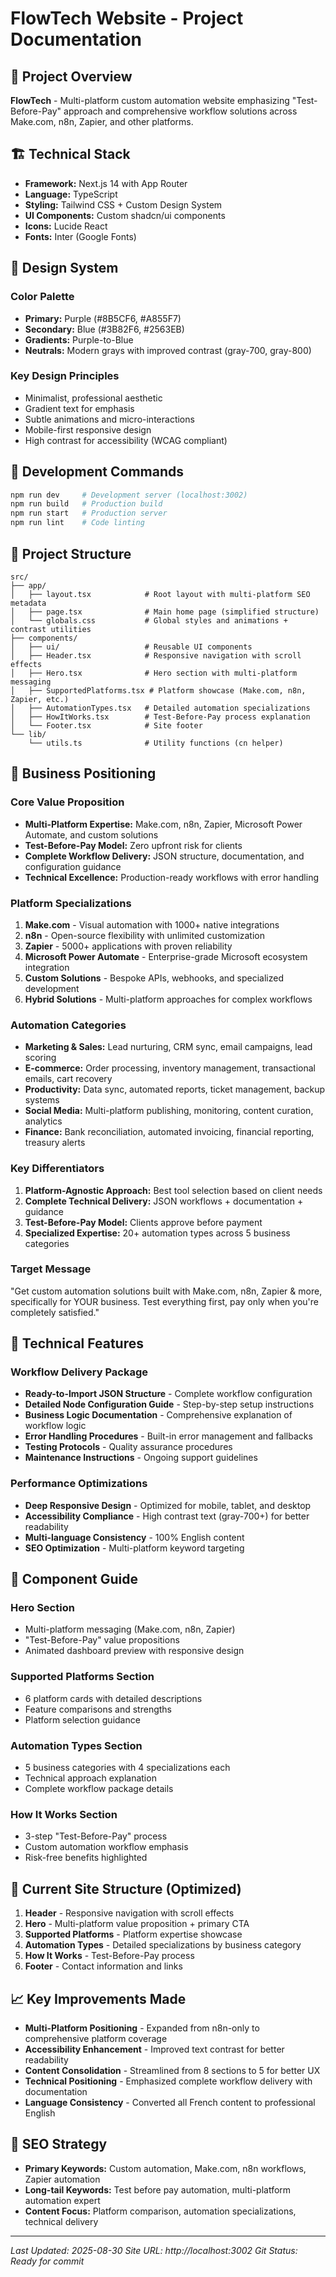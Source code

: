 # FlowTech Website - Project Documentation

## 🎯 Project Overview
**FlowTech** - Multi-platform custom automation website emphasizing "Test-Before-Pay" approach and comprehensive workflow solutions across Make.com, n8n, Zapier, and other platforms.

## 🏗️ Technical Stack
- **Framework:** Next.js 14 with App Router
- **Language:** TypeScript
- **Styling:** Tailwind CSS + Custom Design System
- **UI Components:** Custom shadcn/ui components
- **Icons:** Lucide React
- **Fonts:** Inter (Google Fonts)

## 🎨 Design System
### Color Palette
- **Primary:** Purple (#8B5CF6, #A855F7)
- **Secondary:** Blue (#3B82F6, #2563EB) 
- **Gradients:** Purple-to-Blue
- **Neutrals:** Modern grays with improved contrast (gray-700, gray-800)

### Key Design Principles
- Minimalist, professional aesthetic
- Gradient text for emphasis
- Subtle animations and micro-interactions
- Mobile-first responsive design
- High contrast for accessibility (WCAG compliant)

## 🚀 Development Commands
```bash
npm run dev     # Development server (localhost:3002)
npm run build   # Production build
npm run start   # Production server
npm run lint    # Code linting
```

## 📁 Project Structure
```
src/
├── app/
│   ├── layout.tsx            # Root layout with multi-platform SEO metadata
│   ├── page.tsx              # Main home page (simplified structure)
│   └── globals.css           # Global styles and animations + contrast utilities
├── components/
│   ├── ui/                   # Reusable UI components
│   ├── Header.tsx            # Responsive navigation with scroll effects
│   ├── Hero.tsx              # Hero section with multi-platform messaging
│   ├── SupportedPlatforms.tsx # Platform showcase (Make.com, n8n, Zapier, etc.)
│   ├── AutomationTypes.tsx   # Detailed automation specializations
│   ├── HowItWorks.tsx        # Test-Before-Pay process explanation
│   └── Footer.tsx            # Site footer
└── lib/
    └── utils.ts              # Utility functions (cn helper)
```

## 🎯 Business Positioning

### Core Value Proposition
- **Multi-Platform Expertise:** Make.com, n8n, Zapier, Microsoft Power Automate, and custom solutions
- **Test-Before-Pay Model:** Zero upfront risk for clients
- **Complete Workflow Delivery:** JSON structure, documentation, and configuration guidance
- **Technical Excellence:** Production-ready workflows with error handling

### Platform Specializations
1. **Make.com** - Visual automation with 1000+ native integrations
2. **n8n** - Open-source flexibility with unlimited customization
3. **Zapier** - 5000+ applications with proven reliability
4. **Microsoft Power Automate** - Enterprise-grade Microsoft ecosystem integration
5. **Custom Solutions** - Bespoke APIs, webhooks, and specialized development
6. **Hybrid Solutions** - Multi-platform approaches for complex workflows

### Automation Categories
- **Marketing & Sales:** Lead nurturing, CRM sync, email campaigns, lead scoring
- **E-commerce:** Order processing, inventory management, transactional emails, cart recovery
- **Productivity:** Data sync, automated reports, ticket management, backup systems
- **Social Media:** Multi-platform publishing, monitoring, content curation, analytics
- **Finance:** Bank reconciliation, automated invoicing, financial reporting, treasury alerts

### Key Differentiators
1. **Platform-Agnostic Approach:** Best tool selection based on client needs
2. **Complete Technical Delivery:** JSON workflows + documentation + guidance
3. **Test-Before-Pay Model:** Clients approve before payment
4. **Specialized Expertise:** 20+ automation types across 5 business categories

### Target Message
"Get custom automation solutions built with Make.com, n8n, Zapier & more, specifically for YOUR business. Test everything first, pay only when you're completely satisfied."

## 🔧 Technical Features

### Workflow Delivery Package
- **Ready-to-Import JSON Structure** - Complete workflow configuration
- **Detailed Node Configuration Guide** - Step-by-step setup instructions
- **Business Logic Documentation** - Comprehensive explanation of workflow logic
- **Error Handling Procedures** - Built-in error management and fallbacks
- **Testing Protocols** - Quality assurance procedures
- **Maintenance Instructions** - Ongoing support guidelines

### Performance Optimizations
- **Deep Responsive Design** - Optimized for mobile, tablet, and desktop
- **Accessibility Compliance** - High contrast text (gray-700+) for better readability
- **Multi-language Consistency** - 100% English content
- **SEO Optimization** - Multi-platform keyword targeting

## 🎨 Component Guide

### Hero Section
- Multi-platform messaging (Make.com, n8n, Zapier)
- "Test-Before-Pay" value propositions
- Animated dashboard preview with responsive design

### Supported Platforms Section
- 6 platform cards with detailed descriptions
- Feature comparisons and strengths
- Platform selection guidance

### Automation Types Section  
- 5 business categories with 4 specializations each
- Technical approach explanation
- Complete workflow package details

### How It Works Section
- 3-step "Test-Before-Pay" process
- Custom automation workflow emphasis
- Risk-free benefits highlighted

## 🌟 Current Site Structure (Optimized)
1. **Header** - Responsive navigation with scroll effects
2. **Hero** - Multi-platform value proposition + primary CTA
3. **Supported Platforms** - Platform expertise showcase
4. **Automation Types** - Detailed specializations by business category
5. **How It Works** - Test-Before-Pay process
6. **Footer** - Contact information and links

## 📈 Key Improvements Made
- **Multi-Platform Positioning** - Expanded from n8n-only to comprehensive platform coverage
- **Accessibility Enhancement** - Improved text contrast for better readability
- **Content Consolidation** - Streamlined from 8 sections to 5 for better UX
- **Technical Positioning** - Emphasized complete workflow delivery with documentation
- **Language Consistency** - Converted all French content to professional English

## 📝 SEO Strategy
- **Primary Keywords:** Custom automation, Make.com, n8n workflows, Zapier automation
- **Long-tail Keywords:** Test before pay automation, multi-platform automation expert
- **Content Focus:** Platform comparison, automation specializations, technical delivery

---
*Last Updated: 2025-08-30*
*Site URL: http://localhost:3002*
*Git Status: Ready for commit*